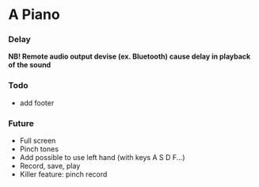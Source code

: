
# A Piano

### Delay

__NB! Remote audio output devise (ex. Bluetooth) cause delay in playback of the sound__


### Todo

- add footer

### Future

- Full screen
- Pinch tones
- Add possible to use left hand (with keys A S D F...)
- Record, save, play
- Killer feature: pinch record